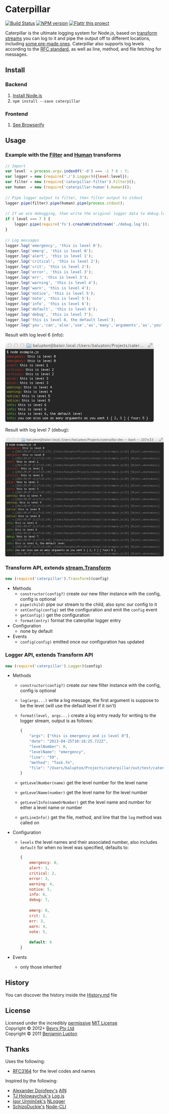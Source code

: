 # Caterpillar

[![Build Status](https://secure.travis-ci.org/bevry/caterpillar.png?branch=master)](http://travis-ci.org/bevry/caterpillar)
[![NPM version](https://badge.fury.io/js/caterpillar.png)](https://npmjs.org/package/caterpillar)
[![Flattr this project](https://raw.github.com/balupton/flattr-buttons/master/badge-89x18.gif)](http://flattr.com/thing/344188/balupton-on-Flattr)

Caterpillar is the ultimate logging system for Node.js, based on [transform streams](http://nodejs.org/api/stream.html#stream_class_stream_transform) you can log to it and pipe the output off to different locations, including [some pre-made ones](http://npmjs.org/keyword/caterpillar-transform). Caterpillar also supports log levels according to the [RFC standard](http://www.faqs.org/rfcs/rfc3164.html), as well as line, method, and file fetching for messages.



## Install

### Backend

1. [Install Node.js](http://bevry.me/node/install)
2. `npm install --save caterpillar`

### Frontend

1. [See Browserify](http://browserify.org/)



## Usage

### Example with the [Filter](https://github.com/bevry/caterpillar-filter) and [Human](https://github.com/bevry/caterpillar-filter) transforms

``` javascript
// Import
var level  = process.argv.indexOf('-d') === -1 ? 6 : 7;
var logger = new (require('./').Logger)({level:level});
var filter = new (require('caterpillar-filter').Filter)();
var human  = new (require('caterpillar-human').Human)();

// Pipe logger output to filter, then filter output to stdout
logger.pipe(filter).pipe(human).pipe(process.stdout);

// If we are debugging, then write the original logger data to debug.log
if ( level === 7 ) {
	logger.pipe(require('fs').createWriteStream('./debug.log'));
}

// Log messages
logger.log('emergency', 'this is level 0');
logger.log('emerg', 'this is level 0');
logger.log('alert', 'this is level 1');
logger.log('critical', 'this is level 2');
logger.log('crit', 'this is level 2');
logger.log('error', 'this is level 3');
logger.log('err', 'this is level 3');
logger.log('warning', 'this is level 4');
logger.log('warn', 'this is level 4');
logger.log('notice', 'this is level 5');
logger.log('note', 'this is level 5');
logger.log('info', 'this is level 6');
logger.log('default', 'this is level 6');
logger.log('debug', 'this is level 7');
logger.log('this is level 6, the default level');
logger.log('you','can','also','use','as','many','arguments','as','you','want',1,[2,3],{four:5});
```

Result with log level 6 (info):

<img src="https://github.com/bevry/caterpillar/raw/master/media/caterpillar-normal.png"/>


Result with log level 7 (debug):

<img src="https://github.com/bevry/caterpillar/raw/master/media/caterpillar-debug.png"/>


### Transform API, extends [stream.Transform](http://nodejs.org/api/stream.html#stream_class_stream_transform)

``` javascript
new (require('caterpillar').Transform)(config)
```

- Methods
	- `constructor(config?)` create our new filter instance with the config, config is optional
	- `pipe(child)` pipe our stream to the child, also sync our config to it
	- `setConfig(config)` set the configuration and emit the `config` event
	- `getConfig()` get the configuration
	- `format(entry)` format the caterpillar logger entry
- Configuration
	- none by default
- Events
	- `config(config)` emitted once our configuration has updated


### Logger API, extends Transform API

``` javascript
new (require('caterpillar').Logger)(config)
```

- Methods
	- `constructor(config?)` create our new filter instance with the config, config is optional
	- `log(args...)` write a log message, the first argument is suppose to be the level (will use the default level if it isn't)
	- `format(level, args...)` create a log entry ready for writing to the logger stream, output is as follows:

		``` javascript
		{
			"args": ["this is emergency and is level 0"],
			"date": "2013-04-25T10:18:25.722Z",
			"levelNumber": 0,
			"levelName": "emergency",
			"line": "59",
			"method": "Task.fn",
			"file": "/Users/balupton/Projects/caterpillar/out/test/caterpillar-test.js"
		}
		```

	- `getLevelNumber(name)` get the level number for the level name
	- `getLevelName(number)` get the level name for the level number
	- `getLevelInfo(nameOrNumber)` get the level name and number for either a level name or number
	- `getLineInfo()` get the file, method, and line that the `log` method was called on

- Configuration
	- `levels` the level names and their associated number, also includes `default` for when no level was specified, defaults to:
	
		``` javascript
		{
			emergency: 0,
			alert: 1,
			critical: 2,
			error: 3,
			warning: 4,
			notice: 5,
			info: 6,
			debug: 7,

			emerg: 0,
			crit: 2,
			err: 3,
			warn: 4,
			note: 5,

			default: 6
		}
		```

- Events
	- only those inherited



## History
You can discover the history inside the [History.md](https://github.com/bevry/caterpillar/blob/master/History.md#files) file



## License
Licensed under the incredibly [permissive](http://en.wikipedia.org/wiki/Permissive_free_software_licence) [MIT License](http://creativecommons.org/licenses/MIT/)
<br/>Copyright &copy; 2012+ [Bevry Pty Ltd](http://bevry.me)
<br/>Copyright &copy; 2011 [Benjamin Lupton](http://balupton.com)



## Thanks
Uses the following:

- [RFC3164](http://www.faqs.org/rfcs/rfc3164.html) for the level codes and names

Inspired by the following:

- [Alexander Dorofeev's](https://github.com/akaspin) [AIN](https://github.com/akaspin/ain)
- [TJ Holowaychuk's](https://github.com/visionmedia) [Log.js](https://github.com/visionmedia/log.js)
- [Igor Urminček's](https://github.com/igo) [NLogger](https://github.com/igo/nlogger)
- [SchizoDuckie's](https://github.com/SchizoDuckie) [Node-CLI](https://github.com/SchizoDuckie/Node-CLI/)
